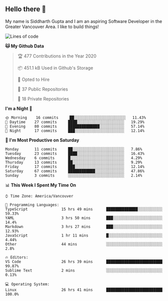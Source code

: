 ## Hello there :wave:

My name is Siddharth Gupta and I am an aspiring Software Developer in the Greater Vancouver Area. I like to build things!

<!-- ![gif](https://github.com/siddg97/siddg97/blob/master/dino.gif) -->

<!--START_SECTION:waka-->
![Lines of code](https://img.shields.io/badge/From%20Hello%20World%20I%27ve%20Written-1.5%20million%20lines%20of%20code-blue)

**🐱 My Github Data** 

> 🏆 477 Contributions in the Year 2020
 > 
> 📦 451.1 kB Used in Github's Storage 
 > 
> 💼 Opted to Hire
 > 
> 📜 37 Public Repositories 
 > 
> 🔑 18 Private Repositories  
 > 
**I'm a Night 🦉** 

```text
🌞 Morning    16 commits     ██░░░░░░░░░░░░░░░░░░░░░░░   11.43% 
🌆 Daytime    27 commits     ████░░░░░░░░░░░░░░░░░░░░░   19.29% 
🌃 Evening    80 commits     ██████████████░░░░░░░░░░░   57.14% 
🌙 Night      17 commits     ███░░░░░░░░░░░░░░░░░░░░░░   12.14%

```
📅 **I'm Most Productive on Saturday** 

```text
Monday       11 commits     ██░░░░░░░░░░░░░░░░░░░░░░░   7.86% 
Tuesday      23 commits     ████░░░░░░░░░░░░░░░░░░░░░   16.43% 
Wednesday    6 commits      █░░░░░░░░░░░░░░░░░░░░░░░░   4.29% 
Thursday     13 commits     ██░░░░░░░░░░░░░░░░░░░░░░░   9.29% 
Friday       17 commits     ███░░░░░░░░░░░░░░░░░░░░░░   12.14% 
Saturday     67 commits     ████████████░░░░░░░░░░░░░   47.86% 
Sunday       3 commits      ░░░░░░░░░░░░░░░░░░░░░░░░░   2.14%

```


📊 **This Week I Spent My Time On** 

```text
⌚︎ Time Zone: America/Vancouver

💬 Programming Languages: 
TypeScript               15 hrs 49 mins      ██████████████░░░░░░░░░░░   59.33% 
YAML                     3 hrs 50 mins       ███░░░░░░░░░░░░░░░░░░░░░░   14.4% 
Markdown                 3 hrs 27 mins       ███░░░░░░░░░░░░░░░░░░░░░░   12.93% 
JavaScript               1 hr 11 mins        █░░░░░░░░░░░░░░░░░░░░░░░░   4.44% 
Other                    44 mins             ░░░░░░░░░░░░░░░░░░░░░░░░░   2.8%

🔥 Editors: 
VS Code                  26 hrs 39 mins      █████████████████████████   99.87% 
Sublime Text             2 mins              ░░░░░░░░░░░░░░░░░░░░░░░░░   0.13%

💻 Operating System: 
Linux                    26 hrs 41 mins      █████████████████████████   100.0%

```


<!--END_SECTION:waka-->



